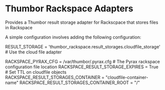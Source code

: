 Thumbor Rackspace Adapters
=================

Provides a Thumbor result storage adapter for Rackscpace that stores files in Rackspace

A simple configuration involves adding the following configuration:

RESULT_STORAGE = 'thumbor_rackspace.result_storages.cloudfile_storage' # Use the cloud file adapter

RACKSPACE_PYRAX_CFG = /var/thumbor/.pyrax.cfg # The Pyrax rackspace configuration file location
RACKSPACE_RESULT_STORAGE_EXPIRES = True # Set TTL on cloudfile objects
RACKSPACE_RESULT_STORAGES_CONTAINER = "cloudfile-container-name"
RACKSPACE_RESULT_STORAGES_CONTAINER_ROOT = "/"
